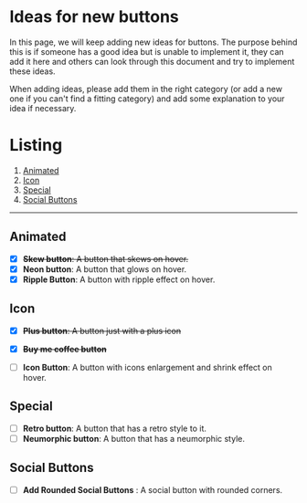 # Ideas for new buttons

In this page, we will keep adding new ideas for buttons. The purpose behind this is if someone has a good idea but is unable to implement it, they can add it here and others can look through this document and try to implement these ideas.

When adding ideas, please add them in the right category (or add a new one if you can't find a fitting category) and add some explanation to your idea if necessary.

# Listing

1. [Animated](#animated)
2. [Icon](#icon)
3. [Special](#special)
4. [Social Buttons](#socialButtons)

---

## Animated

- [x] ~~**Skew button**: A button that skews on hover.~~
- [x] **Neon button**: A button that glows on hover.
- [x] **Ripple Button**: A button with ripple effect on hover.

## Icon

- [x] ~~**Plus button**: A button just with a plus icon~~
- [x] ~~**Buy me coffee button**~~
- [ ] **Icon Button**: A button with icons enlargement and shrink effect on hover.


## Special

- [ ] **Retro button**: A button that has a retro style to it.
- [ ] **Neumorphic button**: A button that has a neumorphic style.

 ## Social Buttons

 - [ ] **Add Rounded Social Buttons** : A social button with rounded corners. 